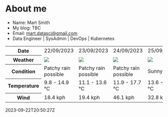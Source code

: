 # About me

- Name: Mart Smith
- My blog: TBC
- Email: [mart.datasci@gmail.com](mailto:mart.datasci6@gmail.com)
- Data Engineer | SysAdmin | DevOps | Kubernetes


<table>
    <tr>
        <th>Date</th>
        <td>22/09/2023</td><td>23/09/2023</td><td>24/09/2023</td><td>25/09/2023</td><td>26/09/2023</td><td>27/09/2023</td><td>28/09/2023</td>
    </tr>
    <tr>
        <th>Weather</th>
        <td><img src="https://cdn.weatherapi.com/weather/64x64/day/176.png"/></td><td><img src="https://cdn.weatherapi.com/weather/64x64/day/176.png"/></td><td><img src="https://cdn.weatherapi.com/weather/64x64/day/176.png"/></td><td><img src="https://cdn.weatherapi.com/weather/64x64/day/113.png"/></td><td><img src="https://cdn.weatherapi.com/weather/64x64/day/302.png"/></td><td><img src="https://cdn.weatherapi.com/weather/64x64/day/302.png"/></td><td><img src="https://cdn.weatherapi.com/weather/64x64/day/176.png"/></td>
    </tr>
    <tr>
        <th>Condition</th>
        <td width="200px">Patchy rain possible</td><td width="200px">Patchy rain possible</td><td width="200px">Patchy rain possible</td><td width="200px">Sunny</td><td width="200px">Moderate rain</td><td width="200px">Moderate rain</td><td width="200px">Patchy rain possible</td>
    </tr>
    <tr>
        <th>Temperature</th>
        <td>9.8 -  14.9 °C</td><td>11.1 -  13.6 °C</td><td>11.9 -  17.7 °C</td><td>13.6 -  17.6 °C</td><td>12.8 -  17.2 °C</td><td>11.8 -  15.1 °C</td><td>11.1 -  13.9 °C</td>
    </tr>
    <tr>
        <th>Wind</th>
        <td>18.4 kph</td><td>19.4 kph</td><td>46.1 kph</td><td>32.8 kph</td><td>39.6 kph</td><td>46.1 kph</td><td>34.6 kph</td>
    </tr>
</table>


2023-09-22T20:50:27Z

